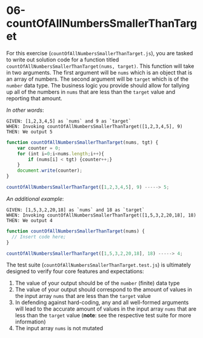 # 06-countOfAllNumbersSmallerThanTarget

For this exercise (`countOfAllNumbersSmallerThanTarget.js`), you are tasked to write out solution code for a function titled `countOfAllNumbersSmallerThanTarget(nums, target)`. This function will take in two arguments. The first argument will be `nums` which is an object that is an array of numbers. The second argument will be `target` which is of the `number` data type. The business logic you provide should allow for tallying up all of the numbers in `nums` that are less than the `target` value and reporting that amount.

_In other words_:

```
GIVEN: [1,2,3,4,5] as `nums` and 9 as `target`
WHEN: Invoking countOfAllNumbersSmallerThanTarget([1,2,3,4,5], 9)
THEN: We output 5
```

```js
function countOfAllNumbersSmallerThanTarget(nums, tgt) {
	var counter = 0;
	for (int i=0;i<nums.length;i++){
		if (nums[i] < tgt) {counter++;}
	}
	document.write(counter);
}

countOfAllNumbersSmallerThanTarget([1,2,3,4,5], 9) -----> 5;
```

_An additional example_:

```
GIVEN: [1,5,3,2,20,18] as `nums` and 18 as `target`
WHEN: Invoking countOfAllNumbersSmallerThanTarget([1,5,3,2,20,18], 18)
THEN: We output 4
```

```js
function countOfAllNumbersSmallerThanTarget(nums) {
  // Insert code here;
}

countOfAllNumbersSmallerThanTarget([1,5,3,2,20,18], 18) -----> 4;
```

The test suite (`countOfAllNumbersSmallerThanTarget.test.js`) is ultimately designed to verify four core features and expectations:

1) The value of your output should be of the `number` (finite) data type 
2) The value of your output should correspond to the amount of values in the input array `nums` that are less than the `target` value
3) In defending against hard-coding, any and all well-formed arguments will lead to the accurate amount of values in the input array `nums` that are less than the `target` value (**note**: see the respective test suite for more information)
4) The input array `nums` is not mutated